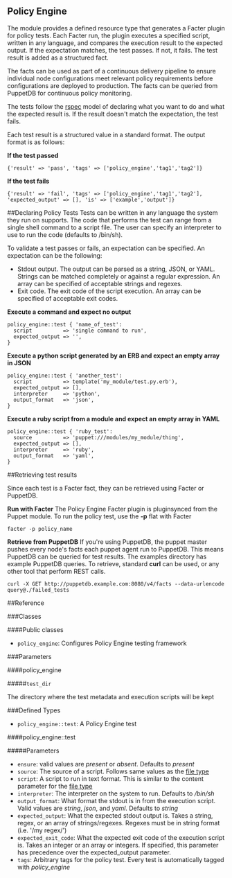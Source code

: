 Policy Engine
-------------

The module provides a defined resource type that generates a Facter plugin for
policy tests. Each Facter run, the plugin executes a specified script,
written in any language, and compares the execution result to the expected
output. If the expectation matches, the test passes. If not, it fails. The test
result is added as a structured fact. 

The facts can be used as part of a continuous delivery pipeline to ensure
individual node configurations meet relevant policy requirements before
configurations are deployed to production. The facts can be queried from
PuppetDB for continuous policy monitoring.

The tests follow the [rspec](http://rspec.info/) model of declaring what you
want to do and what the expected result is. If the result doesn't match
the expectation, the test fails.

Each test result is a structured value in a standard format. The output format
is as follows:

**If the test passed**

`{'result' => 'pass', 'tags' => ['policy_engine','tag1','tag2']}`

**If the test fails**

`{'result' => 'fail', 'tags' => ['policy_engine','tag1','tag2'], 'expected_output' => [], 'is' => ['example','output']}`

##Declaring Policy Tests 
Tests can be written in any language the system they run on supports. The code
that performs the test can range from a single shell command to a script file.
The user can specify an interpreter to use to run the code (defaults to
/bin/sh).

To validate a test passes or fails, an expectation can be specified. An expectation can be the following:
* Stdout output. The output can be parsed as a string, JSON, or YAML.  Strings can be matched completely or against a regular expression. An array can be specified of acceptable strings and regexes.
* Exit code. The exit code of the script execution.  An array can be specified of acceptable exit codes.

**Execute a command and expect no output**
```
policy_engine::test { 'name_of_test':
  script          => 'single command to run',
  expected_output => '',
}
```

**Execute a python script generated by an ERB and expect an empty array in JSON**
```
policy_engine::test { 'another_test':
  script          => template('my_module/test.py.erb'),
  expected_output => [],
  interpreter     => 'python',
  output_format   => 'json',
}
```

**Execute a ruby script from a module and expect an empty array in YAML**
```
policy_engine::test { 'ruby_test':
  source          => 'puppet:///modules/my_module/thing',
  expected_output => [],
  interpreter     => 'ruby',
  output_format   => 'yaml',
}
```

##Retrieving test results

Since each test is a Facter fact, they can be retrieved using Facter or PuppetDB.

**Run with Facter**
The Policy Engine Facter plugin is pluginsynced from the Puppet module.  To run
the policy test, use the **-p** flat with Facter

`facter -p policy_name`

**Retrieve from PuppetDB** 
If you're using PuppetDB, the puppet master pushes
every node's facts each puppet agent run to PuppetDB.  This means PuppetDB can
be queried for test results.  The examples directory has example PuppetDB queries.
To retrieve, standard **curl**  can be used, or any other tool that perform REST
calls.

`curl -X GET http://puppetdb.example.com:8080/v4/facts --data-urlencode query@./failed_tests`

##Reference

###Classes

####Public classes
* `policy_engine`: Configures Policy Engine testing framework

###Parameters

####policy_engine

#####`test_dir`

The directory where the test metadata and execution scripts will be kept

###Defined Types
* `policy_engine::test`: A Policy Engine test

####policy_engine::test

#####Parameters
* `ensure`: valid values are *present* or *absent*. Defaults to *present*
* `source`: The source of a script.  Follows same values as the [file type](https://docs.puppetlabs.com/references/latest/type.html#file-attribute-source)
* `script`: A script to run in text format.  This is similar to the content parameter for the [file type](https://docs.puppetlabs.com/references/latest/type.html#file-attribute-content)
* `interpreter`: The interpreter on the system to run.  Defaults to */bin/sh*
* `output_format`: What format the stdout is in from the execution script. Valid values are *string*, *json*, and *yaml*.  Defaults to *string*
* `expected_output`: What the expected stdout output is. Takes a string, regex, or an array of strings/regexes.  Regexes must be in string format (i.e. '/my regex/')
* `expected_exit_code`: What the expected exit code of the execution script is. Takes an integer or an array or integers.  If specified, this parameter has precedence over the expected_output parameter.
* `tags`: Arbitrary tags for the policy test. Every test is automatically tagged with *policy_engine*
